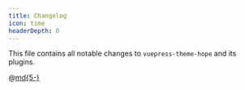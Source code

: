 ```yaml
---
title: Changelog
icon: time
headerDepth: 0
---
```


This file contains all notable changes to `vuepress-theme-hope` and its plugins.

<!-- more -->

@[md{5-}](../../../CHANGELOG.md)
